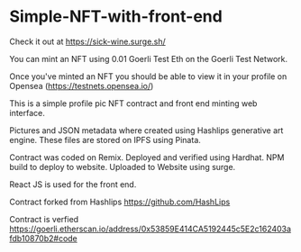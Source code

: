 # Simple-NFT-with-front-end

Check it out at
https://sick-wine.surge.sh/

You can mint an NFT using 0.01 Goerli Test Eth on the Goerli Test Network.

Once you've minted an NFT you should be able to view it in your profile on Opensea (https://testnets.opensea.io/)

This is a simple profile pic NFT contract and front end minting web interface.

Pictures and JSON metadata where created using Hashlips generative art engine.
These files are stored on IPFS using Pinata.

Contract was coded on Remix.
Deployed and verified using Hardhat.
NPM build to deploy to website.
Uploaded to Website using surge.

React JS is used for the front end.

Contract forked from Hashlips https://github.com/HashLips


Contract is verfied  https://goerli.etherscan.io/address/0x53859E414CA5192445c5E2c162403afdb10870b2#code

